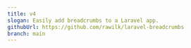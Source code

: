 ```yaml
---
title: v4
slogan: Easily add breadcrumbs to a Laravel app.
githubUrl: https://github.com/rawilk/laravel-breadcrumbs
branch: main
---
```

